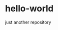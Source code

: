 # hello-world
just another repository

<!DOCTYPE html> 
<head> 
  <title> Dan's Place </title> 
</head> 

